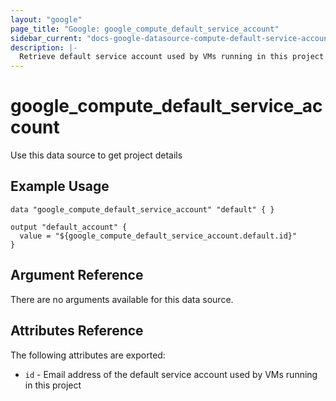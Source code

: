 ```yaml
---
layout: "google"
page_title: "Google: google_compute_default_service_account"
sidebar_current: "docs-google-datasource-compute-default-service-account"
description: |-
  Retrieve default service account used by VMs running in this project
---
```


# google\_compute\_default\_service\_account

Use this data source to get project details

## Example Usage

```hcl
data "google_compute_default_service_account" "default" { }

output "default_account" {
  value = "${google_compute_default_service_account.default.id}"
} 
```

## Argument Reference

There are no arguments available for this data source.


## Attributes Reference

The following attributes are exported:

* `id` - Email address of the default service account used by VMs running in this project
